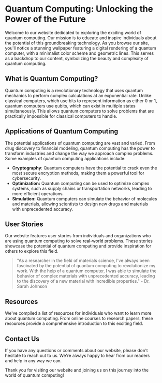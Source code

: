 <!--font:Cormorant Garamond-->

# Quantum Computing: Unlocking the Power of the Future

Welcome to our website dedicated to exploring the exciting world of quantum computing. Our mission is to educate and inspire individuals about the potential of this groundbreaking technology. As you browse our site, you'll notice a stunning wallpaper featuring a digital rendering of a quantum computer, with a minimalist color scheme and geometric lines. This serves as a backdrop to our content, symbolizing the beauty and complexity of quantum computing.

## What is Quantum Computing?

Quantum computing is a revolutionary technology that uses quantum mechanics to perform complex calculations at an exponential rate. Unlike classical computers, which use bits to represent information as either 0 or 1, quantum computers use qubits, which can exist in multiple states simultaneously. This allows quantum computers to solve problems that are practically impossible for classical computers to handle.

## Applications of Quantum Computing

The potential applications of quantum computing are vast and varied. From drug discovery to financial modeling, quantum computing has the power to transform industries and change the way we approach complex problems. Some examples of quantum computing applications include:

- **Cryptography:** Quantum computers have the potential to crack even the most secure encryption methods, making them a powerful tool for cybersecurity.
- **Optimization:** Quantum computing can be used to optimize complex systems, such as supply chains or transportation networks, leading to more efficient operations.
- **Simulation:** Quantum computers can simulate the behavior of molecules and materials, allowing scientists to design new drugs and materials with unprecedented accuracy.

## User Stories

Our website features user stories from individuals and organizations who are using quantum computing to solve real-world problems. These stories showcase the potential of quantum computing and provide inspiration for others to explore this field.

> "As a researcher in the field of materials science, I've always been fascinated by the potential of quantum computing to revolutionize my work. With the help of a quantum computer, I was able to simulate the behavior of complex materials with unprecedented accuracy, leading to the discovery of a new material with incredible properties." - Dr. Sarah Johnson

## Resources

We've compiled a list of resources for individuals who want to learn more about quantum computing. From online courses to research papers, these resources provide a comprehensive introduction to this exciting field.

## Contact Us

If you have any questions or comments about our website, please don't hesitate to reach out to us. We're always happy to hear from our readers and help in any way we can.

Thank you for visiting our website and joining us on this journey into the world of quantum computing!

<!--

Write me content for website with wallpaper which alt text is:

"A wallpaper featuring a digital rendering of a quantum computer, with a minimalist color scheme and geometric lines."

The name/title of the page should not be 1:1 copy of the alt text but rather a real content of the website which is using this wallpaper.

- Use markdown format 
- Start with heading
- Heading should be short and concise
- The content should look like a real website 
- The website should not be about the wallpaper, wallpaper is just a related background
- Heading should be contain work "wallpaper" or "background"
- Include real sections like references, contact, user stories, etc. use things relevant to the page purpose.
- Feel free to use structure like headings, bullets, numbering, blockquotes, paragraphs, horizontal lines, etc.
- You can use formatting like bold or _italic_
- You can include UTF-8 emojis
- Links should be only #hash anchors (and you can refer to the document itself)
- Do not include images


---


# Quantum Computing: Unlocking the Power of the Future

Welcome to our website dedicated to exploring the exciting world of quantum computing. Our mission is to educate and inspire individuals about the potential of this groundbreaking technology. As you browse our site, you'll notice a stunning wallpaper featuring a digital rendering of a quantum computer, with a minimalist color scheme and geometric lines. This serves as a backdrop to our content, symbolizing the beauty and complexity of quantum computing.

## What is Quantum Computing?

Quantum computing is a revolutionary technology that uses quantum mechanics to perform complex calculations at an exponential rate. Unlike classical computers, which use bits to represent information as either 0 or 1, quantum computers use qubits, which can exist in multiple states simultaneously. This allows quantum computers to solve problems that are practically impossible for classical computers to handle.

## Applications of Quantum Computing

The potential applications of quantum computing are vast and varied. From drug discovery to financial modeling, quantum computing has the power to transform industries and change the way we approach complex problems. Some examples of quantum computing applications include:

- **Cryptography:** Quantum computers have the potential to crack even the most secure encryption methods, making them a powerful tool for cybersecurity.
- **Optimization:** Quantum computing can be used to optimize complex systems, such as supply chains or transportation networks, leading to more efficient operations.
- **Simulation:** Quantum computers can simulate the behavior of molecules and materials, allowing scientists to design new drugs and materials with unprecedented accuracy.

## User Stories

Our website features user stories from individuals and organizations who are using quantum computing to solve real-world problems. These stories showcase the potential of quantum computing and provide inspiration for others to explore this field.

> "As a researcher in the field of materials science, I've always been fascinated by the potential of quantum computing to revolutionize my work. With the help of a quantum computer, I was able to simulate the behavior of complex materials with unprecedented accuracy, leading to the discovery of a new material with incredible properties." - Dr. Sarah Johnson

## Resources

We've compiled a list of resources for individuals who want to learn more about quantum computing. From online courses to research papers, these resources provide a comprehensive introduction to this exciting field.

## Contact Us

If you have any questions or comments about our website, please don't hesitate to reach out to us. We're always happy to hear from our readers and help in any way we can.

Thank you for visiting our website and joining us on this journey into the world of quantum computing!

-->
